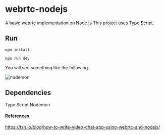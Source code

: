 # webrtc-nodejs
A basic webrtc implementation on Node.js This project uses Type Script.

## Run

```npm install```

```npm run dev```

You will see something like the following...

![nodemon](https://raw.githubusercontent.com/NodeJS-Bots/webrtc-nodejs/master/docs/nodemon.png)

## Dependencies

Type Script
Nodemon

#### References

https://tsh.io/blog/how-to-write-video-chat-app-using-webrtc-and-nodejs/
